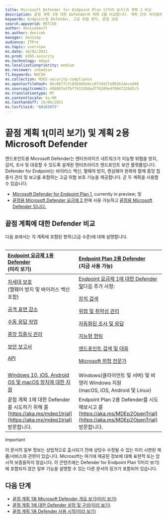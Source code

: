 ```yaml
---
title: Microsoft Defender for Endpoint Plan 1(미리 보기)과 계획 2 비교
description: 끝점 계획 1에 대한 Defender와 계획 2를 비교합니다. 계획 간의 차이점에 대해 알아보고 조직의 요구에 맞는 계획을 선택합니다.
keywords: Endpoint용 Defender, 고급 위협 방지, 끝점 보호
search.appverid: MET150
author: denisebmsft
ms.author: deniseb
manager: dansimp
audience: ITPro
ms.topic: overview
ms.date: 10/01/2021
ms.prod: m365-security
ms.technology: mdep1
ms.localizationpriority: medium
ms.reviewer: inbadian
f1.keywords: NOCSH
ms.collection: M365-security-compliance
ms.openlocfilehash: b6c0b77cfc83b9d5ebcc0f3d437a992b14eced48
ms.sourcegitcommit: d4b867e37bf741528ded7fb289e4f6847228d2c5
ms.translationtype: MT
ms.contentlocale: ko-KR
ms.lasthandoff: 10/06/2021
ms.locfileid: "60163075"
---
```

# <a name="microsoft-defender-for-endpoint-plan-1-preview-and-plan-2"></a>끝점 계획 1(미리 보기) 및 계획 2용 Microsoft Defender

엔드포인트용 Microsoft Defender는 엔터프라이즈 네트워크가 지능형 위협을 방지, 감지, 조사 및 대응할 수 있도록 설계된 엔터프라이즈 엔드포인트 보안 플랫폼입니다. Defender for Endpoint는 바이러스 백신, 맬웨어 방지, 랜섬웨어 완화와 함께 중앙 집중식 관리 및 보고를 포함하는 고급 위협 보호 기능을 제공합니다. 곧 두 계획을 사용할 수 있습니다.   
 
- [Microsoft Defender for Endpoint Plan 1](defender-endpoint-plan-1.md), currently in preview; 및 
- [끝점용 Microsoft Defender 요금제 2,](microsoft-defender-endpoint.md)현재 사용 가능하고 [끝점용 Microsoft Defender 입니다.](microsoft-defender-endpoint.md)

## <a name="compare-defender-for-endpoint-plans"></a>끝점 계획에 대한 Defender 비교

다음 표에서는 각 계획에 포함된 항목(고급 수준)에 대해 설명합니다. <br/><br/>

| [Endpoint 요금제 1용 Defender](defender-endpoint-plan-1.md) <br/>(미리 보기) | [Endpoint Plan 2용 Defender](microsoft-defender-endpoint.md) <br/>(지금 사용 가능) |
|:---|:---|
| [차세대 보호](defender-endpoint-plan-1.md#next-generation-protection) <br/>(맬웨어 방지 및 바이러스 백신 포함) <p> [공격 표면 감소](defender-endpoint-plan-1.md#attack-surface-reduction) <p> [수동 응답 작업](defender-endpoint-plan-1.md#manual-response-actions) <p> [중앙 집중식 관리](defender-endpoint-plan-1.md#centralized-management) <p>[보안 보고서](defender-endpoint-plan-1.md#reporting) <p>[API](defender-endpoint-plan-1.md#apis)  | [Endpoint 요금제 1에 대한 Defender 및](defender-endpoint-plan-1.md)다음 추가 사항: <p> [장치 검색](device-discovery.md) <p> [위협 및 취약성 관리](next-gen-threat-and-vuln-mgt.md) <p> [자동화된 조사 및 응답](automated-investigations.md) <p> [지능형 헌팅](advanced-hunting-overview.md) <p> [엔드포인트 검색 및 대응](overview-endpoint-detection-response.md) <p> [Microsoft 위협 전문가](microsoft-threat-experts.md)  |
| [Windows 10, iOS, Android OS 및 macOS 장치에 대한 지원](defender-endpoint-plan-1.md#cross-platform-support) | Windows(클라이언트 및 서버) 및 비영리 Windows 지원<br/> (macOS, iOS, Android 및 Linux) |
| 끝점 계획 1에 대한 Defender를 시도하기 위해 를 [https://aka.ms/mdep1trial](https://aka.ms/mdep1trial) 방문합니다. | Endpoint Plan 2용 Defender를 시도해보시고 를 [https://aka.ms/MDEp2OpenTrial](https://aka.ms/MDEp2OpenTrial) 방문합니다. |

> [!IMPORTANT]
> 이 문서의 일부 정보는 상업적으로 출시되기 전에 상당수 수정될 수 있는 미리 시판된 제품/서비스와 관련이 있습니다. Microsoft는 여기에 제공된 정보에 대해 표현적 또는 암시적 보증을하지 않습니다. 이 콘텐츠에는 Defender for Endpoint Plan 1(미리 보기)에 포함되지 않은 일부 기능을 설명할 수 있는 다른 문서의 링크가 포함되어 있습니다.

## <a name="next-steps"></a>다음 단계

- [끝점 계획 1용 Microsoft Defender 개요 보기(미리 보기)](defender-endpoint-plan-1.md)
- [끝점 계획 1에 대한 Defender 설정 및 구성(미리 보기)](mde-p1-setup-configuration.md)
- [끝점 계획 1용 Defender 사용 시작(미리 보기)](mde-plan1-getting-started.md)
